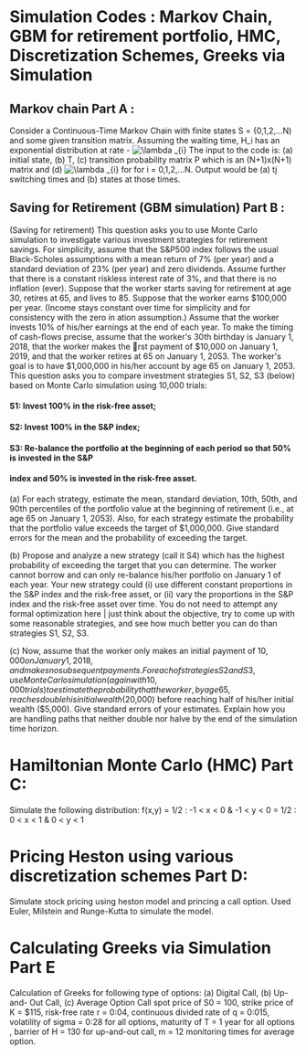 # Simulation Codes : Markov Chain, GBM for retirement portfolio, HMC, Discretization Schemes, Greeks via Simulation

## Markov chain Part A : 
Consider a Continuous-Time Markov Chain with finite states S = {0,1,2,...N) and some given transition matrix. Assuming the waiting time, 
H_i has an exponential distribution at rate - <img src="https://latex.codecogs.com/gif.latex?\lambda&space;_{i}" title="\lambda _{i}" />  The input to the code is: (a) initial state, (b)
T, (c) transition probability matrix P which is an (N+1)x(N+1) matrix and (d) <img src="https://latex.codecogs.com/gif.latex?\lambda&space;_{i}" title="\lambda _{i}" /> for  for i = 0,1,2,...N. 
Output would be (a) tj switching times and (b) states at those times.

## Saving for Retirement (GBM simulation) Part B :
(Saving for retirement) This question asks you to use Monte Carlo simulation to investigate various
investment strategies for retirement savings. For simplicity, assume that the S&P500 index follows
the usual Black-Scholes assumptions with a mean return of 7% (per year) and a standard deviation
of 23% (per year) and zero dividends. Assume further that there is a constant riskless interest rate
of 3%, and that there is no inflation (ever).
Suppose that the worker starts saving for retirement at age 30, retires at 65, and lives to 85.
Suppose that the worker earns $100,000 per year. (Income stays constant over time for simplicity
and for consistency with the zero in ation assumption.) Assume that the worker invests 10% of
his/her earnings at the end of each year. To make the timing of cash-flows precise, assume that
the worker's 30th birthday is January 1, 2018, that the worker makes the rst payment of $10,000
on January 1, 2019, and that the worker retires at 65 on January 1, 2053. The worker's goal is to
have $1,000,000 in his/her account by age 65 on January 1, 2053.
This question asks you to compare investment strategies S1, S2, S3 (below) based on Monte
Carlo simulation using 10,000 trials:
####  S1: Invest 100% in the risk-free asset;
####  S2: Invest 100% in the S&P index;
####  S3: Re-balance the portfolio at the beginning of each period so that 50% is invested in the S&P
####  index and 50% is invested in the risk-free asset.
(a) For each strategy, estimate the mean, standard deviation, 10th, 50th, and 90th percentiles
of the portfolio value at the beginning of retirement (i.e., at age 65 on January 1, 2053).
Also, for each strategy estimate the probability that the portfolio value exceeds the target of
$1,000,000. Give standard errors for the mean and the probability of exceeding the target.

(b) Propose and analyze a new strategy (call it S4) which has the highest probability of exceeding
the target that you can determine. The worker cannot borrow and can only re-balance his/her
portfolio on January 1 of each year. Your new strategy could (i) use different constant
proportions in the S&P index and the risk-free asset, or (ii) vary the proportions in the S&P
index and the risk-free asset over time. You do not need to attempt any formal optimization
here | just think about the objective, try to come up with some reasonable strategies, and
see how much better you can do than strategies S1, S2, S3.

(c) Now, assume that the worker only makes an initial payment of $10,000 on January 1, 2018, and
makes no subsequent payments. For each of strategies S2 and S3, use Monte Carlo simulation
(again with 10,000 trials) to estimate the probability that the worker, by age 65, reaches
double his initial wealth ($20,000) before reaching half of his/her initial wealth ($5,000). Give
standard errors of your estimates. Explain how you are handling paths that neither double
nor halve by the end of the simulation time horizon.


# Hamiltonian Monte Carlo (HMC) Part C:
Simulate the following distribution:
f(x,y) = 1/2 : -1 < x < 0  & -1 < y < 0
       = 1/2 :  0 < x < 1 & 0 < y < 1

# Pricing Heston using various discretization schemes Part D:
Simulate stock pricing using heston model and princing a call option. 
Used Euler, Milstein and Runge-Kutta to simulate the model.

# Calculating Greeks via Simulation Part E
Calculation of Greeks for following type of options:
(a) Digital Call, (b) Up-and-
Out Call, (c) Average Option Call
spot price of S0 = 100, strike price of K = $115, risk-free rate
r = 0:04, continuous divided rate of q = 0:015, volatility of sigma = 0:28 for all options, maturity of T = 1 year for all options , barrier of H = 130 for up-and-out call, m = 12 monitoring times for average option.
